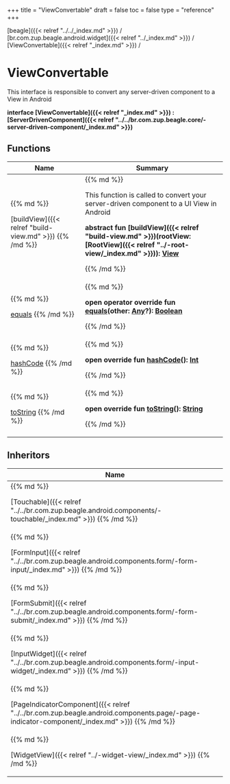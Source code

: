 +++
title = "ViewConvertable"
draft = false
toc = false
type = "reference"
+++

[beagle]({{< relref "../../_index.md" >}}) / [br.com.zup.beagle.android.widget]({{< relref "../_index.md" >}}) / [ViewConvertable]({{< relref "_index.md" >}}) / 



# ViewConvertable  
  

This interface is responsible to convert any server-driven component to a View in Android

<b>interface [ViewConvertable]({{< relref "_index.md" >}}) : [ServerDrivenComponent]({{< relref "../../br.com.zup.beagle.core/-server-driven-component/_index.md" >}})</b>   


## Functions  
<table>
  
<thead>
<tr>
<th>
Name  
</th>
<th>
Summary  
</th>
  
</tr>
</thead>
<tbody>
<tr>
<td>
{{% md %}}

[buildView]({{< relref "build-view.md" >}})
{{% /md %}}
</td>
<td>
{{% md %}}



This function is called to convert your server-driven component to a UI View in Android

  
  
<b>abstract fun [buildView]({{< relref "build-view.md" >}})(rootView: [RootView]({{< relref "../-root-view/_index.md" >}})): [View](https://developer.android.com/reference/kotlin/android/view/View.html)</b>  



{{% /md %}}
</td>
</tr>

<tr>
<td>
{{% md %}}

[equals](https://kotlinlang.org/api/latest/jvm/stdlib/kotlin/-any/equals.html)
{{% /md %}}
</td>
<td>
{{% md %}}

  
<b>open operator override fun [equals](https://kotlinlang.org/api/latest/jvm/stdlib/kotlin/-any/equals.html)(other: [Any](https://kotlinlang.org/api/latest/jvm/stdlib/kotlin/-any/index.html)?): [Boolean](https://kotlinlang.org/api/latest/jvm/stdlib/kotlin/-boolean/index.html)</b>  



{{% /md %}}
</td>
</tr>

<tr>
<td>
{{% md %}}

[hashCode](https://kotlinlang.org/api/latest/jvm/stdlib/kotlin/-any/hash-code.html)
{{% /md %}}
</td>
<td>
{{% md %}}

  
<b>open override fun [hashCode](https://kotlinlang.org/api/latest/jvm/stdlib/kotlin/-any/hash-code.html)(): [Int](https://kotlinlang.org/api/latest/jvm/stdlib/kotlin/-int/index.html)</b>  



{{% /md %}}
</td>
</tr>

<tr>
<td>
{{% md %}}

[toString](https://kotlinlang.org/api/latest/jvm/stdlib/kotlin/-any/to-string.html)
{{% /md %}}
</td>
<td>
{{% md %}}

  
<b>open override fun [toString](https://kotlinlang.org/api/latest/jvm/stdlib/kotlin/-any/to-string.html)(): [String](https://kotlinlang.org/api/latest/jvm/stdlib/kotlin/-string/index.html)</b>  



{{% /md %}}
</td>
</tr>

</tbody>
</table>


## Inheritors  
<table>
  
<thead>
<tr>
<th>
Name  
</th>
  
</tr>
</thead>
<tbody>
<tr>
<td>
{{% md %}}

[Touchable]({{< relref "../../br.com.zup.beagle.android.components/-touchable/_index.md" >}})
{{% /md %}}
</td>
</tr>

<tr>
<td>
{{% md %}}

[FormInput]({{< relref "../../br.com.zup.beagle.android.components.form/-form-input/_index.md" >}})
{{% /md %}}
</td>
</tr>

<tr>
<td>
{{% md %}}

[FormSubmit]({{< relref "../../br.com.zup.beagle.android.components.form/-form-submit/_index.md" >}})
{{% /md %}}
</td>
</tr>

<tr>
<td>
{{% md %}}

[InputWidget]({{< relref "../../br.com.zup.beagle.android.components.form/-input-widget/_index.md" >}})
{{% /md %}}
</td>
</tr>

<tr>
<td>
{{% md %}}

[PageIndicatorComponent]({{< relref "../../br.com.zup.beagle.android.components.page/-page-indicator-component/_index.md" >}})
{{% /md %}}
</td>
</tr>

<tr>
<td>
{{% md %}}

[WidgetView]({{< relref "../-widget-view/_index.md" >}})
{{% /md %}}
</td>
</tr>

</tbody>
</table>

